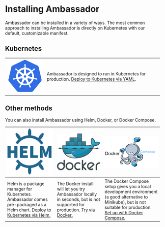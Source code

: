 # Installing Ambassador

Ambassador can be installed in a variety of ways. The most common approach to installing Ambassador is directly on Kubernetes with our default, customizable manifest.

## Kubernetes


<table>
<tr>
<td>
<a href="getting-started"><img src="/images/kubernetes.png"></a>
</td>
<td>
Ambassador is designed to run in Kubernetes for production. <a href="/user-guide/getting-started">Deploy to Kubernetes via YAML</a>.
</td>
</tr>
</table>

## Other methods

You can also install Ambassador using Helm, Docker, or Docker Compose.

| [![Helm](/images/helm.png)](/user-guide/helm) | [![Docker](/images/docker.png)](/about/quickstart) | [![Docker Compose](/images/docker-compose.png)](/user-guide/docker-compose)
| --- | --- | --- |
| Helm is a package manager for Kubernetes. Ambassador comes pre-packaged as a Helm chart. [Deploy to Kubernetes via Helm.](/user-guide/helm) | The Docker install will let you try Ambassador locally in seconds, but is not supported for production. [Try via Docker.](/about/quickstart) | The Docker Compose setup gives you a local development environment (a good alternative to Minikube), but is not suitable for production. [Set up with Docker Compose.](/user-guide/docker-compose)